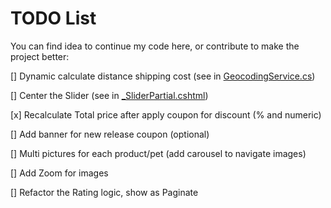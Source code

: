 # TODO List
You can find idea to continue my code here, or contribute to make the project better:

[] Dynamic calculate distance shipping cost (see in [GeocodingService.cs](PetIslandWeb/Services/ORS/GeocodingService.cs))

[] Center the Slider (see in [_SliderPartial.cshtml](PetIslandWeb/Views/Shared/_SliderPartial.cshtml))

[x] Recalculate Total price after apply coupon for discount (% and numeric)

[] Add banner for new release coupon (optional)

[] Multi pictures for each product/pet (add carousel to navigate images)

[] Add Zoom for images

[] Refactor the Rating logic, show as Paginate